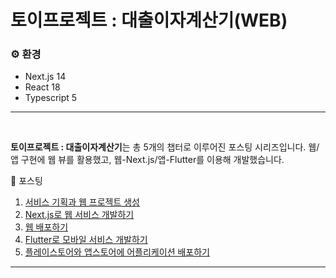 # 토이프로젝트 : 대출이자계산기(WEB)

### ⚙️ 환경

- Next.js 14
- React 18
- Typescript 5

---

<br>

**토이프로젝트 : 대출이자계산기**는 총 5개의 챕터로 이루어진 포스팅 시리즈입니다. 
웹/앱 구현에 웹 뷰를 활용했고, 웹-Next.js/앱-Flutter를 이용해 개발했습니다.

📒 포스팅
1. [서비스 기획과 웹 프로젝트 생성](https://shxrecord.tistory.com/334)
2. [Next.js로 웹 서비스 개발하기](https://shxrecord.tistory.com/335)
3. [웹 배포하기](https://shxrecord.tistory.com/339)
4. [Flutter로 모바일 서비스 개발하기](https://shxrecord.tistory.com/341)
5. [플레이스토어와 앱스토어에 어플리케이션 배포하기](https://shxrecord.tistory.com/344)

---
